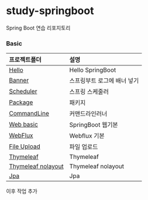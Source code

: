 # study-springboot
Spring Boot 연습 리포지토리

### Basic
| 프로젝트폴더 | 설명 |
|:---|:---|
| [Hello](https://github.com/hugoMGSung/study-springboot/tree/main/Basic/spring-boot-hello) | Hello SpringBoot |
| [Banner](https://github.com/hugoMGSung/study-springboot/tree/main/Basic/spring-boot-banner) | 스프링부트 로그에 배너 넣기 |
| [Scheduler](https://github.com/hugoMGSung/study-springboot/tree/main/Basic/spring-boot-scheduler) | 스프링 스케줄러 |
| [Package](https://github.com/hugoMGSung/study-springboot/tree/main/Basic/spring-boot-package) | 패키지 |
| [CommandLine](https://github.com/hugoMGSung/study-springboot/tree/main/Basic/spring-boot-commandlinerunner) | 커맨드라인러너 |
| [Web basic](https://github.com/hugoMGSung/study-springboot/tree/main/Basic/spring-boot-web) | SpringBoot 웹기본 |
| [WebFlux](https://github.com/hugoMGSung/study-springboot/tree/main/Basic/spring-boot-webflux) | Webflux 기본 |
| [File Upload](https://github.com/hugoMGSung/study-springboot/tree/main/Basic/spring-boot-file-upload) | 파일 업로드 |
| [Thymeleaf](https://github.com/hugoMGSung/study-springboot/tree/main/Basic/spring-boot-thymeleaf) | Thymeleaf |
| [Thymeleaf nolayout](https://github.com/hugoMGSung/study-springboot/tree/main/Basic/spring-boot-thymeleaf-nolayout) | Thymeleaf nolayout |
| [Jpa](https://github.com/hugoMGSung/study-springboot/tree/main/Basic/spring-boot-jpa) | Jpa |


이후 작업 추가